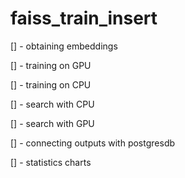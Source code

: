 # faiss_train_insert

[] - obtaining embeddings

[] - training on GPU

[] - training on CPU

[] - search with CPU

[] - search with GPU

[] - connecting outputs with postgresdb

[] - statistics charts
